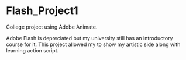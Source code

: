 # Flash_Project1
College project using Adobe Animate.

Adobe Flash is depreciated but my university still has an introductory course for it. This project allowed my to show my artistic side along with learning action script.
